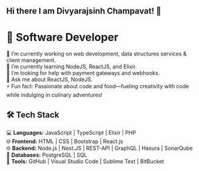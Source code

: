 ## Hi there I am Divyarajsinh Champavat! 👋

# 💼 Software Developer  
🔭 I’m currently working on web development, data structures services & client management.  
🌱 I’m currently learning NodeJS, ReactJS, and Elixir.  
🤔 I’m looking for help with payment gateways and webhooks.  
💬 Ask me about ReactJS, NodeJS.  
⚡ Fun fact: Passionate about code and food—fueling creativity with code while indulging in culinary adventures!

## 🛠 Tech Stack  
💻 **Languages:** JavaScript | TypeScript | Elixir | PHP  
🌐 **Frontend:** HTML | CSS | Bootstrap | React.js  
🌐 **Backend:** Node.js | Nest.JS | REST-API | GraphQL | Hasura | SonarQube  
🔭 **Databases:** PostgreSQL | SQL  
🔧 **Tools:** GitHub | Visual Studio Code | Sublime Text | BitBucket

<!--
**Dj-777/Dj-777** is a ✨ _special_ ✨ repository because its `README.md` (this file) appears on your GitHub profile.

Here are some ideas to get you started:

- 🔭 I’m currently working on ...
- 🌱 I’m currently learning ...
- 👯 I’m looking to collaborate on ...
- 🤔 I’m looking for help with ...
- 💬 Ask me about ...
- 📫 How to reach me: ...
- 😄 Pronouns: ...
- ⚡ Fun fact: ...
-->
